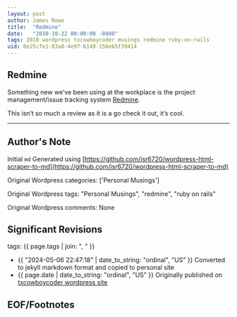 ```yaml
---
layout: post
author: James Rowe
title:  "Redmine"
date:   "2010-10-22 00:00:00 -0400"
tags: 2010 wordpress txcowboycoder musings redmine ruby-on-rails
uid: 0e25cfe1-83a8-4e97-b149-156eb5f39414
---
```



## Redmine


Something new we’ve been using at the workplace is the project management/issue tracking system [Redmine](http://www.redmine.org/).


This isn’t so much a review as it is a go check it out, it’s cool.




---

## Author's Note

Initial `md` Generated using [https://github.com/jsr6720/wordpress-html-scraper-to-md](https://github.com/jsr6720/wordpress-html-scraper-to-md)

Original Wordpress categories: ['Personal Musings']

Original Wordpress tags: "Personal Musings", "redmine", "ruby on rails"

Original Wordpress comments: None

## Significant Revisions

tags: {{ page.tags | join: ", " }} <!-- todo move this somewhere -->

- {{ "2024-05-06 22:47:18" | date_to_string: "ordinal", "US" }} Converted to jekyll markdown format and copied to personal site
- {{ page.date | date_to_string: "ordinal", "US" }} Originally published on [txcowboycoder wordpress site](https://txcowboycoder.wordpress.com/2010/10/22/redmine/)

## EOF/Footnotes

